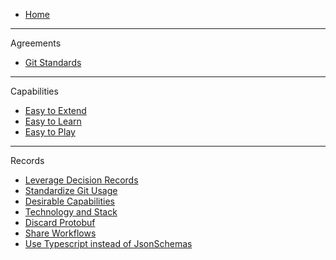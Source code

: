 <!-- _sidebar.md -->

* [Home](README.md)

---

Agreements

* [Git Standards](agreements/git-standards.md)

---

Capabilities

* [Easy to Extend](capabilities/easy-to-extend.md)
* [Easy to Learn](capabilities/easy-to-learn.md.md)
* [Easy to Play](capabilities/easy-to-play.md)

---

Records

* [Leverage Decision Records](records/0001-leverage-decision-records.md)
* [Standardize Git Usage](records/0002-standardize-git-usage.md)
* [Desirable Capabilities](records/0003-desirable-capabilities.md)
* [Technology and Stack](records/0004-technology-and-stack.md)
* [Discard Protobuf](records/0005-discard-protobuf.md)
* [Share Workflows](records/0006-share-workflows.md)
* [Use Typescript instead of JsonSchemas](records/0007-use-typescript-instead-of-schemas.md)